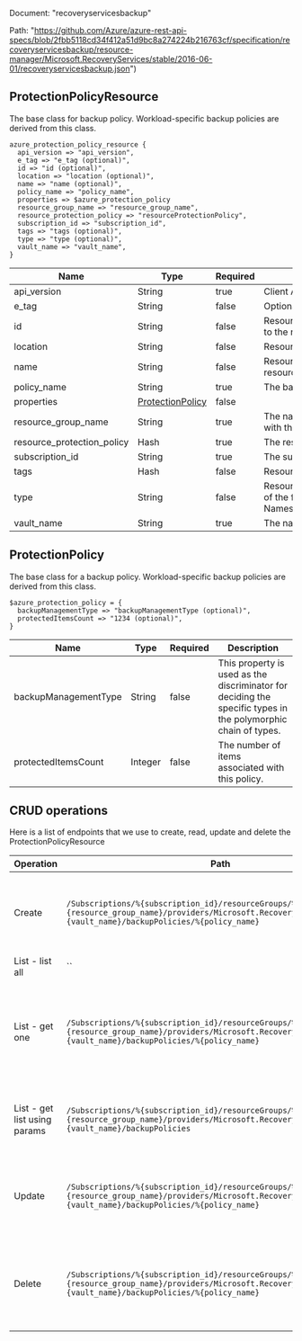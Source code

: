 Document: "recoveryservicesbackup"


Path: "https://github.com/Azure/azure-rest-api-specs/blob/2fbb5118cd34f412a51d9bc8a274224b216763cf/specification/recoveryservicesbackup/resource-manager/Microsoft.RecoveryServices/stable/2016-06-01/recoveryservicesbackup.json")

## ProtectionPolicyResource

The base class for backup policy. Workload-specific backup policies are derived from this class.

```puppet
azure_protection_policy_resource {
  api_version => "api_version",
  e_tag => "e_tag (optional)",
  id => "id (optional)",
  location => "location (optional)",
  name => "name (optional)",
  policy_name => "policy_name",
  properties => $azure_protection_policy
  resource_group_name => "resource_group_name",
  resource_protection_policy => "resourceProtectionPolicy",
  subscription_id => "subscription_id",
  tags => "tags (optional)",
  type => "type (optional)",
  vault_name => "vault_name",
}
```

| Name        | Type           | Required       | Description       |
| ------------- | ------------- | ------------- | ------------- |
|api_version | String | true | Client API version. |
|e_tag | String | false | Optional ETag. |
|id | String | false | Resource ID represents the complete path to the resource. |
|location | String | false | Resource location. |
|name | String | false | Resource name associated with the resource. |
|policy_name | String | true | The backup policy to be created. |
|properties | [ProtectionPolicy](#protectionpolicy) | false |  |
|resource_group_name | String | true | The name of the resource group associated with the Recovery Services vault. |
|resource_protection_policy | Hash | true | The resource backup policy. |
|subscription_id | String | true | The subscription ID. |
|tags | Hash | false | Resource tags. |
|type | String | false | Resource type represents the complete path of the form Namespace/ResourceType/ResourceType/... |
|vault_name | String | true | The name of the Recovery Services vault. |
        
## ProtectionPolicy

The base class for a backup policy. Workload-specific backup policies are derived from this class.

```puppet
$azure_protection_policy = {
  backupManagementType => "backupManagementType (optional)",
  protectedItemsCount => "1234 (optional)",
}
```

| Name        | Type           | Required       | Description       |
| ------------- | ------------- | ------------- | ------------- |
|backupManagementType | String | false | This property is used as the discriminator for deciding the specific types in the polymorphic chain of types. |
|protectedItemsCount | Integer | false | The number of items associated with this policy. |



## CRUD operations

Here is a list of endpoints that we use to create, read, update and delete the ProtectionPolicyResource

| Operation | Path | Verb | Description | OperationID |
| ------------- | ------------- | ------------- | ------------- | ------------- |
|Create|`/Subscriptions/%{subscription_id}/resourceGroups/%{resource_group_name}/providers/Microsoft.RecoveryServices/vaults/%{vault_name}/backupPolicies/%{policy_name}`|Put|Creates or modifies a backup policy. This is an asynchronous operation. Use the GetPolicyOperationResult API to Get the operation status.|ProtectionPolicies_CreateOrUpdate|
|List - list all|``||||
|List - get one|`/Subscriptions/%{subscription_id}/resourceGroups/%{resource_group_name}/providers/Microsoft.RecoveryServices/vaults/%{vault_name}/backupPolicies/%{policy_name}`|Get|Gets the details of the backup policy associated with the Recovery Services vault. This is an asynchronous operation. Use the GetPolicyOperationResult API to Get the operation status.|ProtectionPolicies_Get|
|List - get list using params|`/Subscriptions/%{subscription_id}/resourceGroups/%{resource_group_name}/providers/Microsoft.RecoveryServices/vaults/%{vault_name}/backupPolicies`|Get|Lists the backup policies associated with the Recovery Services vault. The API provides parameters to Get scoped results.|ProtectionPolicies_List|
|Update|`/Subscriptions/%{subscription_id}/resourceGroups/%{resource_group_name}/providers/Microsoft.RecoveryServices/vaults/%{vault_name}/backupPolicies/%{policy_name}`|Put|Creates or modifies a backup policy. This is an asynchronous operation. Use the GetPolicyOperationResult API to Get the operation status.|ProtectionPolicies_CreateOrUpdate|
|Delete|`/Subscriptions/%{subscription_id}/resourceGroups/%{resource_group_name}/providers/Microsoft.RecoveryServices/vaults/%{vault_name}/backupPolicies/%{policy_name}`|Delete|Deletes the specified backup policy from your Recovery Services vault. This is an asynchronous operation. Use the GetPolicyOperationResult API to Get the operation status.|ProtectionPolicies_Delete|
